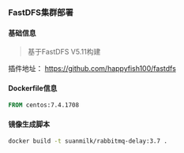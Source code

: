 ### FastDFS集群部署

#### 基础信息
> 基于FastDFS V5.11构建

插件地址：
https://github.com/happyfish100/fastdfs

#### Dockerfile信息
```dockerfile
FROM centos:7.4.1708

```

#### 镜像生成脚本

```bash
docker build -t suanmilk/rabbitmq-delay:3.7 .
```